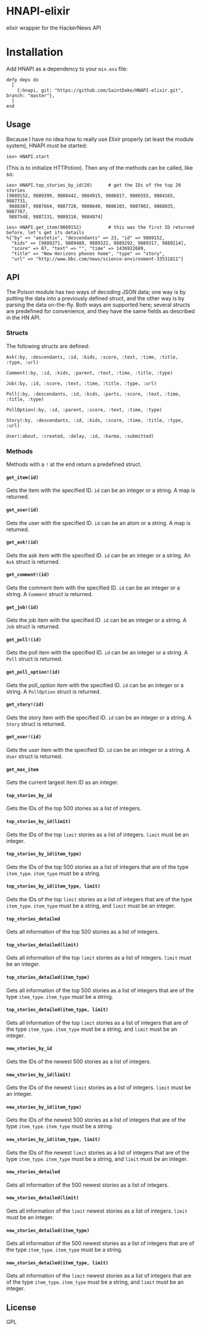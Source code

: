 # HNAPI-elixir
elixir wrapper for the HackerNews API

# Installation
Add HNAPI as a dependency to your `mix.exs` file:

```
defp deps do
  [
    {:hnapi, git: "https://github.com/SaintDako/HNAPI-elixir.git", branch: "master"},
  ]
end
```

## Usage
Because I have no idea how to really use Elixir properly (at least the module system), HNAPI must be started:

```
iex> HNAPI.start
```

(This is to initialize HTTPotion). Then any of the methods can be called, like so:

```
iex> HNAPI.top_stories_by_id(20)      # get the IDs of the top 20 stories
[9889152, 9889399, 9888442, 9884915, 9886817, 9886555, 9884165, 9887731,
 9888387, 9887664, 9887728, 9886640, 9886103, 9887802, 9888035, 9887787,
 9887548, 9887231, 9889210, 9884974]

iex> HNAPI.get_item(9889152)          # this was the first ID returned before, let's get its details
%{"by" => "aestetix", "descendants" => 23, "id" => 9889152,
  "kids" => [9889271, 9889488, 9889322, 9889292, 9889317, 9889214],
  "score" => 87, "text" => "", "time" => 1436922689,
  "title" => "New Horizons phones home", "type" => "story",
  "url" => "http://www.bbc.com/news/science-environment-33531811"}
```

## API
The Poison module has two ways of decoding JSON data; one way is by putting the data into a previously defined struct, and the other way is by parsing the data on-the-fly. Both ways are supported here; several structs are predefined for convenience, and they have the same fields as described in the HN API.

### Structs
The following structs are defined:

`Ask(:by, :descendants, :id, :kids, :score, :text, :time, :title, :type, :url)`

`Comment(:by, :id, :kids, :parent, :text, :time, :title, :type)`

`Job(:by, :id, :score, :text, :time, :title, :type, :url)`

`Poll(:by, :descendants, :id, :kids, :parts, :score, :text, :time, :title, :type)`

`PollOption(:by, :id, :parent, :score, :text, :time, :type)`

`Story(:by, :descendants, :id, :kids, :score, :time, :title, :type, :url)`

`User(:about, :created, :delay, :id, :karma, :submitted)`

### Methods
Methods with a `!` at the end return a predefined struct.

#### `get_item(id)`
Gets the item with the specified ID. `id` can be an integer or a string. A map is returned.

#### `get_user(id)`
Gets the user with the specified ID. `id` can be an atom or a string. A map is returned.

#### `get_ask!(id)`
Gets the ask item with the specified ID. `id` can be an integer or a string. An `Ask` struct is returned.

#### `get_comment!(id)`
Gets the comment item with the specified ID. `id` can be an integer or a string. A `Comment` struct is returned.

#### `get_job!(id)`
Gets the job item with the specified ID. `id` can be an integer or a string. A `Job` struct is returned.

#### `get_poll!(id)`
Gets the poll item with the specified ID. `id` can be an integer or a string. A `Poll` struct is returned.

#### `get_poll_option!(id)`
Gets the poll_option item with the specified ID. `id` can be an integer or a string. A `PollOption` struct is returned.

#### `get_story!(id)`
Gets the story item with the specified ID. `id` can be an integer or a string. A `Story` struct is returned.

#### `get_user!(id)`
Gets the user item with the specified ID. `id` can be an integer or a string. A `User` struct is returned.

#### `get_max_item`
Gets the current largest item ID as an integer.

#### `top_stories_by_id`
Gets the IDs of the top 500 stories as a list of integers.

#### `top_stories_by_id(limit)`
Gets the IDs of the top `limit` stories as a list of integers. `limit` must be an integer.

#### `top_stories_by_id(item_type)`
Gets the IDs of the top 500 stories as a list of integers that are of the type `item_type`. `item_type` must be a string.

#### `top_stories_by_id(item_type, limit)`
Gets the IDs of the top `limit` stories as a list of integers that are of the type `item_type`. `item_type` must be a string, and `limit` must be an integer.

#### `top_stories_detailed`
Gets all information of the top 500 stories as a list of integers.

#### `top_stories_detailed(limit)`
Gets all information of the top `limit` stories as a list of integers. `limit` must be an integer.

#### `top_stories_detailed(item_type)`
Gets all information of the top 500 stories as a list of integers that are of the type `item_type`. `item_type` must be a string.

#### `top_stories_detailed(item_type, limit)`
Gets all information of the top `limit` stories as a list of integers that are of the type `item_type`. `item_type` must be a string, and `limit` must be an integer.

#### `new_stories_by_id`
Gets the IDs of the newest 500 stories as a list of integers.

#### `new_stories_by_id(limit)`
Gets the IDs of the newest `limit` stories as a list of integers. `limit` must be an integer.

#### `new_stories_by_id(item_type)`
Gets the IDs of the newest 500 stories as a list of integers that are of the type `item_type`. `item_type` must be a string.

#### `new_stories_by_id(item_type, limit)`
Gets the IDs of the newest `limit` stories as a list of integers that are of the type `item_type`. `item_type` must be a string, and `limit` must be an integer.

#### `new_stories_detailed`
Gets all information of the 500 newest stories as a list of integers.

#### `new_stories_detailed(limit)`
Gets all information of the `limit` newest stories as a list of integers. `limit` must be an integer.

#### `new_stories_detailed(item_type)`
Gets all information of the 500 newest stories as a list of integers that are of the type `item_type`. `item_type` must be a string.

#### `new_stories_detailed(item_type, limit)`
Gets all information of the `limit` newest stories as a list of integers that are of the type `item_type`. `item_type` must be a string, and `limit` must be an integer.

## License
GPL

